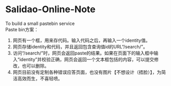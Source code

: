 # Salidao-Online-Note
To build a small pastebin service <br>
Paste bin方案：
1.	网页有一个框，用来存代码。输入代码之后，再输入一个identity值。
2.	网页存储identity和代码，并且返回包含查询值id的URL“/search/<id>”。
3.	访问“/search/<id>”时，网页会返回paste的结果。如果在页面下的输入框中输入“identity”并校验正确，网页会返回一个文本框包括的内容，可以提交修改，也可以删除。
4.  网页目前没有定制各种错误应答页面，也没有图片【不想设计（捂脸）】，为简洁高效而生，不喜轻喷。
